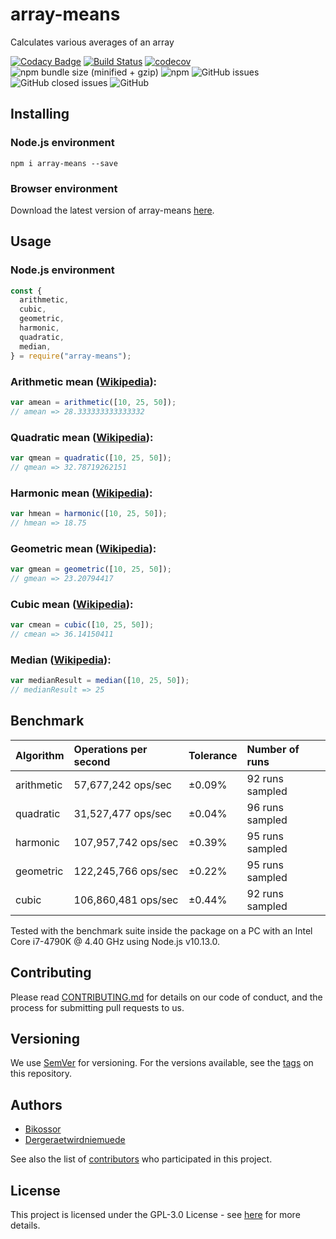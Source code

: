 # array-means

Calculates various averages of an array

[![Codacy Badge](https://api.codacy.com/project/badge/Grade/57813ca8a5d943ecabbe8decc36d04da)](https://www.codacy.com/app/Bikossor/array-means?utm_source=github.com&utm_medium=referral&utm_content=Bikossor/array-means&utm_campaign=Badge_Grade)
[![Build Status](https://github.com/Bikossor/Rudus/actions/workflows/node.js.yml/badge.svg)](https://github.com/Bikossor/array-means/actions/workflows/node.js.yml)
[![codecov](https://codecov.io/gh/Bikossor/array-means/branch/develop/graph/badge.svg)](https://codecov.io/gh/Bikossor/array-means)
![npm bundle size (minified + gzip)](https://img.shields.io/bundlephobia/minzip/array-means.svg)
![npm](https://img.shields.io/npm/dm/array-means.svg)
![GitHub issues](https://img.shields.io/github/issues/bikossor/array-means.svg)
![GitHub closed issues](https://img.shields.io/github/issues-closed/bikossor/array-means.svg)
![GitHub](https://img.shields.io/github/license/bikossor/array-means.svg)

## Installing

### Node.js environment

```
npm i array-means --save
```

### Browser environment

Download the latest version of array-means [here](https://github.com/Bikossor/array-means/releases/latest).

## Usage

### Node.js environment

```javascript
const {
  arithmetic,
  cubic,
  geometric,
  harmonic,
  quadratic,
  median,
} = require("array-means");
```

### Arithmetic mean ([Wikipedia](https://en.wikipedia.org/wiki/Arithmetic_mean)):

```javascript
var amean = arithmetic([10, 25, 50]);
// amean => 28.333333333333332
```

### Quadratic mean ([Wikipedia](https://en.wikipedia.org/wiki/Quadratic_mean)):

```javascript
var qmean = quadratic([10, 25, 50]);
// qmean => 32.78719262151
```

### Harmonic mean ([Wikipedia](https://en.wikipedia.org/wiki/Harmonic_mean)):

```javascript
var hmean = harmonic([10, 25, 50]);
// hmean => 18.75
```

### Geometric mean ([Wikipedia](https://en.wikipedia.org/wiki/Geometric_mean)):

```javascript
var gmean = geometric([10, 25, 50]);
// gmean => 23.20794417
```

### Cubic mean ([Wikipedia](https://en.wikipedia.org/wiki/Cubic_mean)):

```javascript
var cmean = cubic([10, 25, 50]);
// cmean => 36.14150411
```

### Median ([Wikipedia](https://en.wikipedia.org/wiki/Median)):

```javascript
var medianResult = median([10, 25, 50]);
// medianResult => 25
```

## Benchmark

| Algorithm  | Operations per second | Tolerance | Number of runs  |
| :--------- | :-------------------- | :-------- | :-------------- |
| arithmetic | 57,677,242 ops/sec    | ±0.09%    | 92 runs sampled |
| quadratic  | 31,527,477 ops/sec    | ±0.04%    | 96 runs sampled |
| harmonic   | 107,957,742 ops/sec   | ±0.39%    | 95 runs sampled |
| geometric  | 122,245,766 ops/sec   | ±0.22%    | 95 runs sampled |
| cubic      | 106,860,481 ops/sec   | ±0.44%    | 92 runs sampled |

Tested with the benchmark suite inside the package on a PC with an Intel Core i7-4790K @ 4.40 GHz using Node.js v10.13.0.

## Contributing

Please read [CONTRIBUTING.md](https://gist.github.com/PurpleBooth/b24679402957c63ec426) for details on our code of conduct, and the process for submitting pull requests to us.

## Versioning

We use [SemVer](http://semver.org/) for versioning. For the versions available, see the [tags](https://github.com/bikossor/array-means/tags) on this repository.

## Authors

- [Bikossor](https://github.com/Bikossor)
- [Dergeraetwirdniemuede](https://github.com/Dergeraetwirdniemuede)

See also the list of [contributors](https://github.com/bikossor/array-means/contributors) who participated in this project.

## License

This project is licensed under the GPL-3.0 License - see [here](LICENSE) for more details.
